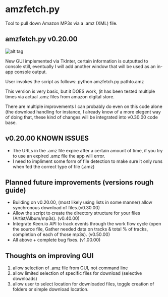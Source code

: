 amzfetch.py
===========

Tool to pull down Amazon MP3s via a .amz (XML) file.

amzfetch.py v0.20.00
------------------------------------

![alt tag](http://amzfetch.metacache.net/github/v0.20.00.png)

New GUI implemented via TkInter, certain information is outputted to console still, eventually I will add another window that will be used as an in-app console output.

User invokes the script as follows:
    python amzfetch.py pathto.amz
    
This version is very basic, but it DOES work, (it has been tested multiple times via actual .amz files from amazon digital store.

There are multiple improvements I can probably do even on this code alone (the download handling for instance, I already know of a more elegent way of doing that, these kind of changes will be integrated into v0.30.00 code base.

v0.20.00 KNOWN ISSUES
---------------------

* The URLs in the .amz file expire after a certain amount of time, if you try to use an expired .amz file the app will error.
* I need to impliment some form of file detection to make sure it only runs when fed the correct type of file (.amz)

Planned future improvements (versions rough guide)
--------------------------------------------------

* Building on v0.20.00, (most likely using lists in some manner) allow synchronous download of files.(v0.30.00)
* Allow the script to create the directory structure for your files (Artist/Album/mp3s). (v0.40.00)
* Integrate Keen.io API to track events through the work flow cycle (open the source file, Gather needed data on tracks & total % of tracks, completion of each of those mp3s). (v0.50.00)
* All above + complete bug fixes. (v1.00.00)

Thoughts on improving GUI
-----------------------

1. allow selection of .amz file from GUI, not command line
2. allow limited selection of specific files for download (selective downloads)
3. allow user to select location for downloaded files, toggle creation of folders or simple download location.

